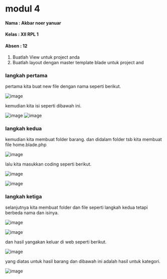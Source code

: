 # modul 4

#### Nama  : Akbar noer yanuar
#### Kelas : XII RPL 1
#### Absen : 12

1. Buatlah View untuk project anda
2. Buatlah layout dengan master template blade untuk project and

### langkah pertama
pertama kita buat new file dengan nama seperti berikut.

![image](https://user-images.githubusercontent.com/109929695/183350838-2c606b69-2a64-4d0c-8dcc-378c82534561.png)

kemudian kita isi seperti dibawah ini.

![image](https://user-images.githubusercontent.com/109929695/183350988-64a06686-b9a8-43e0-992f-f3ae1a66de9e.png)
![image](https://user-images.githubusercontent.com/109929695/183351049-59f5d825-a5bc-42ab-a86b-e9208cfd0457.png)

### langkah kedua 
kemudian kita membuat folder barang. dan didalam folder tsb kita membuat file home.blade.php

![image](https://user-images.githubusercontent.com/109929695/183351276-d1f02bd1-d089-4156-8f8f-657adcf92267.png)

lalu kita masukkan coding seperti berikut.

![image](https://user-images.githubusercontent.com/109929695/183351404-54fec5cf-38c4-4a5b-9fc0-b6a5fd96fc73.png)

![image](https://user-images.githubusercontent.com/109929695/183351429-f5cc0d42-8587-4e9b-ad9e-d30f8022d84a.png)

### langkah ketiga
selanjutnya kita membuat folder dan file seperti langkah kedua tetapi berbeda nama dan isinya.

![image](https://user-images.githubusercontent.com/109929695/183351608-6348a45f-3153-4a52-9eda-7ba0ead361c1.png)

![image](https://user-images.githubusercontent.com/109929695/183351658-ec235d3d-1b0e-4d19-a1c2-44ef9a7ed24f.png)

dan hasil yangakan keluar di web seperti berikut.

![image](https://user-images.githubusercontent.com/109929695/183351769-6548ab71-3476-48c1-874d-e65d8f47389a.png)

yang diatas untuk hasil barang dan dibawah ini adalah hasil untuk kategori.

![image](https://user-images.githubusercontent.com/109929695/183351865-84a1e821-46fb-43a1-9ee8-8789c7d538aa.png)

